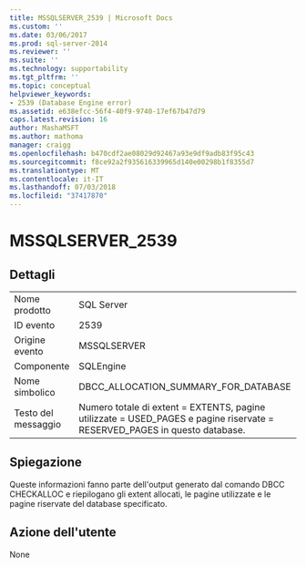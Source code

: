 ```yaml
---
title: MSSQLSERVER_2539 | Microsoft Docs
ms.custom: ''
ms.date: 03/06/2017
ms.prod: sql-server-2014
ms.reviewer: ''
ms.suite: ''
ms.technology: supportability
ms.tgt_pltfrm: ''
ms.topic: conceptual
helpviewer_keywords:
- 2539 (Database Engine error)
ms.assetid: e638efcc-56f4-40f9-9740-17ef67b47d79
caps.latest.revision: 16
author: MashaMSFT
ms.author: mathoma
manager: craigg
ms.openlocfilehash: b470cdf2ae08029d92467a93e9df9adb83f95c43
ms.sourcegitcommit: f8ce92a2f935616339965d140e00298b1f8355d7
ms.translationtype: MT
ms.contentlocale: it-IT
ms.lasthandoff: 07/03/2018
ms.locfileid: "37417870"
---
```

# <a name="mssqlserver2539"></a>MSSQLSERVER_2539
    
## <a name="details"></a>Dettagli  
  
|||  
|-|-|  
|Nome prodotto|SQL Server|  
|ID evento|2539|  
|Origine evento|MSSQLSERVER|  
|Componente|SQLEngine|  
|Nome simbolico|DBCC_ALLOCATION_SUMMARY_FOR_DATABASE|  
|Testo del messaggio|Numero totale di extent = EXTENTS, pagine utilizzate = USED_PAGES e pagine riservate = RESERVED_PAGES in questo database.|  
  
## <a name="explanation"></a>Spiegazione  
 Queste informazioni fanno parte dell'output generato dal comando DBCC CHECKALLOC e riepilogano gli extent allocati, le pagine utilizzate e le pagine riservate del database specificato.  
  
## <a name="user-action"></a>Azione dell'utente  
 None  
  
  
